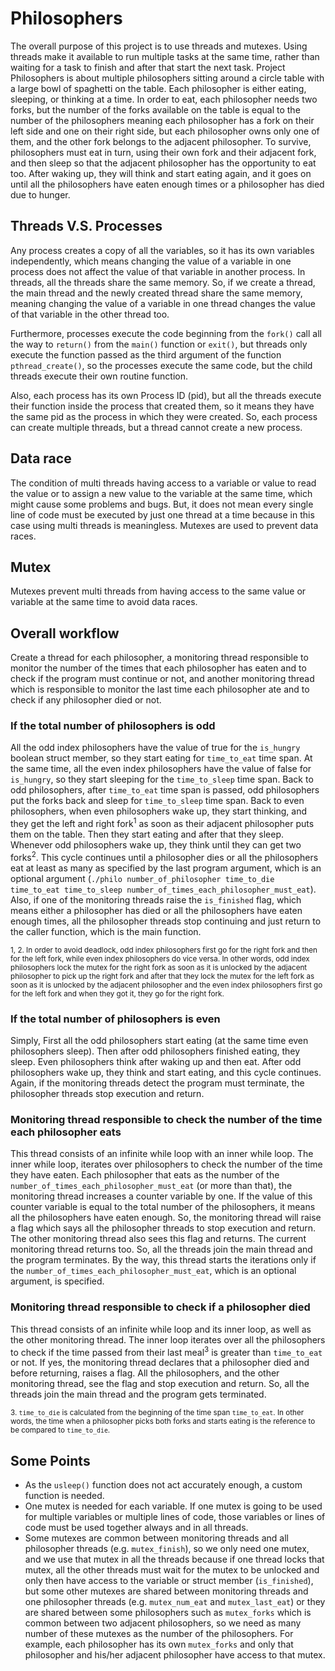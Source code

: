 # Philosophers

The overall purpose of this project is to use threads and mutexes. Using threads make it available to run multiple tasks at the same time, rather than waiting for a task to finish and after that start the next task.
Project Philosophers is about multiple philosophers sitting around a circle table with a large bowl of spaghetti on the table. Each philosopher is either eating, sleeping, or thinking at a time. In order to eat, each philosopher needs two forks, but the number of the forks available on the table is equal to the number of the philosophers meaning each philosopher has a fork on their left side and one on their right side, but each philosopher owns only one of them, and the other fork belongs to the adjacent philosopher. To survive, philosophers must eat in turn, using their own fork and their adjacent fork, and then sleep so that the adjacent philosopher has the opportunity to eat too. After waking up, they will think and start eating again, and it goes on until all the philosophers have eaten enough times or a philosopher has died due to hunger.

## Threads V.S. Processes

Any process creates a copy of all the variables, so it has its own variables independently, which means changing the value of a variable in one process does not affect the value of that variable in another process. In threads, all the threads share the same memory. So, if we create a thread, the main thread and the newly created thread share the same memory, meaning changing the value of a variable in one thread changes the value of that variable in the other thread too.

Furthermore, processes execute the code beginning from the `fork()` call all the way to `return()` from the `main()` function or `exit()`, but threads only execute the function passed as the third argument of the function `pthread_create()`, so the processes execute the same code, but the child threads execute their own routine function.

Also, each process has its own Process ID (pid), but all the threads execute their function inside the process that created them, so it means they have the same pid as the process in which they were created. So, each process can create multiple threads, but a thread cannot create a new process.

## Data race

The condition of multi threads having access to a variable or value to read the value or to assign a new value to the variable at the same time, which might cause some problems and bugs. But, it does not mean every single line of code must be executed by just one thread at a time because in this case using multi threads is meaningless. Mutexes are used to prevent data races.

## Mutex

Mutexes prevent multi threads from having access to the same value or variable at the same time to avoid data races.

## Overall workflow

Create a thread for each philosopher, a monitoring thread responsible to monitor the number of the times that each philosopher has eaten and to check if the program must continue or not, and another monitoring thread which is responsible to monitor the last time each philosopher ate and to check if any philosopher died or not.

### If the total number of philosophers is odd

All the odd index philosophers have the value of true for the `is_hungry` boolean struct member, so they start eating for `time_to_eat` time span. At the same time, all the even index philosophers have the value of false for `is_hungry`, so they start sleeping for the `time_to_sleep` time span. Back to odd philosophers, after `time_to_eat` time span is passed, odd philosophers put the forks back and sleep for `time_to_sleep` time span. Back to even philosophers, when even philosophers wake up, they start thinking, and they get the left and right fork<sup>1</sup> as soon as their adjacent philosopher puts them on the table. Then they start eating and after that they sleep. Whenever odd philosophers wake up, they think until they can get two forks<sup>2</sup>. This cycle continues until a philosopher dies or all the philosophers eat at least as many as specified by the last program argument, which is an optional argument (`./philo number_of_philosopher time_to_die time_to_eat time_to_sleep number_of_times_each_philosopher_must_eat`). Also, if one of the monitoring threads raise the `is_finished` flag, which means either a philosopher has died or all the philosophers have eaten enough times, all the philosopher threads stop continuing and just return to the caller function, which is the main function.

<sub>1, 2. In order to avoid deadlock, odd index philosophers first go for the right fork and then for the left fork, while even index philosophers do vice versa. In other words, odd index philosophers lock the mutex for the right fork as soon as it is unlocked by the adjacent philosopher to pick up the right fork and after that they lock the mutex for the left fork as soon as it is unlocked by the adjacent philosopher and the even index philosophers first go for the left fork and when they got it, they go for the right fork.</sub>

### If the total number of philosophers is even

Simply, First all the odd philosophers start eating (at the same time even philosophers sleep). Then after odd philosophers finished eating, they sleep. Even philosophers think after waking up and then eat. After odd philosophers wake up, they think and start eating, and this cycle continues. Again, if the monitoring threads detect the program must terminate, the philosopher threads stop execution and return.

### Monitoring thread responsible to check the number of the time each philosopher eats

This thread consists of an infinite while loop with an inner while loop. The inner while loop, iterates over philosophers to check the number of the time they have eaten. Each philosopher that eats as the number of the `number_of_times_each_philosopher_must_eat` (or more than that), the monitoring thread increases a counter variable by one. If the value of this counter variable is equal to the total number of the philosophers, it means all the philosophers have eaten enough. So, the monitoring thread will raise a flag which says all the philosopher threads to stop execution and return. The other monitoring thread also sees this flag and returns. The current monitoring thread returns too. So, all the threads join the main thread and the program terminates. By the way, this thread starts the iterations only if the `number_of_times_each_philosopher_must_eat`, which is an optional argument, is specified.

### Monitoring thread responsible to check if a philosopher died

This thread consists of an infinite while loop and its inner loop, as well as the other monitoring thread. The inner loop iterates over all the philosophers to check if the time passed from their last meal<sup>3</sup> is greater than `time_to_eat` or not. If yes, the monitoring thread declares that a philosopher died and before returning, raises a flag. All the philosophers, and the other monitoring thread, see the flag and stop execution and return. So, all the threads join the main thread and the program gets terminated.

<sub>3. `time_to_die` is calculated from the beginning of the time span `time_to_eat`. In other words, the time when a philosopher picks both forks and starts eating is the reference to be compared to `time_to_die`.</sub>

## Some Points

- As the `usleep()` function does not act accurately enough, a custom function is needed.
- One mutex is needed for each variable. If one mutex is going to be used for multiple variables or multiple lines of code, those variables or lines of code must be used together always and in all threads.
- Some mutexes are common between monitoring threads and all philosopher threads (e.g. `mutex_finish`), so we only need one mutex, and we use that mutex in all the threads because if one thread locks that mutex, all the other threads must wait for the mutex to be unlocked and only then have access to the variable or struct member (`is_finished`), but some other mutexes are shared between monitoring threads and one philosopher threads (e.g. `mutex_num_eat` and `mutex_last_eat`) or they are shared between some philosophers such as `mutex_forks` which is common between two adjacent philosophers, so we need as many number of these mutexes as the number of the philosophers. For example, each philosopher has its own `mutex_forks` and only that philosopher and his/her adjacent philosopher have access to that mutex.
